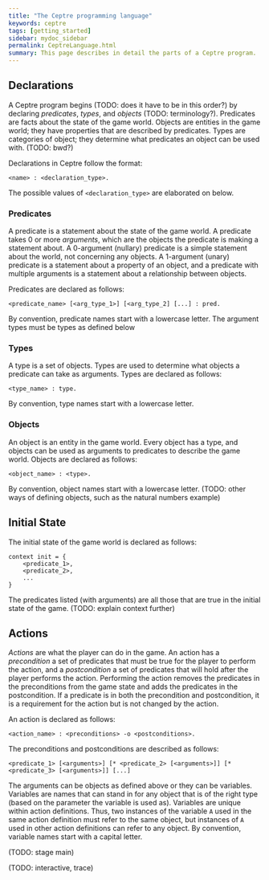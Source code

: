 ```yaml
---
title: "The Ceptre programming language"
keywords: ceptre
tags: [getting_started]
sidebar: mydoc_sidebar
permalink: CeptreLanguage.html
summary: This page describes in detail the parts of a Ceptre program.
---
```


## Declarations

A Ceptre program begins (TODO: does it have to be in this order?) by declaring *predicates*, 
*types*, and *objects* (TODO: terminology?). Predicates are facts about the state of the game 
world. Objects are entities in the game world; they have properties that are described by 
predicates. Types are categories of object; they determine what predicates an object can be used 
with.
(TODO: bwd?)

Declarations in Ceptre follow the format:
```
<name> : <declaration_type>.
```
The possible values of ```<declaration_type>``` are elaborated on below.

### Predicates

A predicate is a statement about the state of the game world. A predicate takes 0 or more 
*arguments*, which are the objects the predicate is making a statement about. A 0-argument 
(nullary) predicate is a simple statement about the world, not concerning any objects. A 1-argument
(unary) predicate is a statement about a property of an object, and a predicate with multiple
arguments is a statement about a relationship between objects.

Predicates are declared as follows:
```
<predicate_name> [<arg_type_1>] [<arg_type_2] [...] : pred.
```
By convention, predicate names start with a lowercase letter. The argument types must be types as 
defined below

### Types

A type is a set of objects. Types are used to determine what objects a predicate can take as 
arguments. Types are declared as follows:
```
<type_name> : type.
```
By convention, type names start with a lowercase letter.

### Objects

An object is an entity in the game world. Every object has a type, and objects can be used as 
arguments to predicates to describe the game world. Objects are declared as follows:
```
<object_name> : <type>.
```
By convention, object names start with a lowercase letter.
(TODO: other ways of defining objects, such as the natural numbers example)

## Initial State

The initial state of the game world is declared as follows:
```
context init = {
    <predicate_1>,
    <predicate_2>,
    ...
}
```
The predicates listed (with arguments) are all those that are true in the initial state of the 
game.
(TODO: explain context further)

## Actions
_Actions_ are what the player can do in the game. An action has a *precondition* a set of 
predicates that must be true for the player to perform the action, and a *postcondition* a set of
predicates that will hold after the player performs the action. Performing the action removes the
predicates in the preconditions from the game state and adds the predicates in the postcondition. 
If a predicate is in both the precondition and postcondition, it is a requirement for the action 
but is not changed by the action.

An action is declared as follows:
```
<action_name> : <preconditions> -o <postconditions>.
```
The preconditions and postconditions are described as follows:
```
<predicate_1> [<arguments>] [* <predicate_2> [<arguments>]] [* <predicate_3> [<arguments>]] [...]
```
The arguments can be objects as defined above or they can be variables. Variables are names that 
can stand in for any object that is of the right type (based on the parameter the variable is used 
as). Variables are unique within action definitions. Thus, two instances of the variable `A` used 
in the same action definition must refer to the same object, but instances of `A` used in other 
action definitions can refer to any object. By convention, variable names start with a capital 
letter.

(TODO: stage main)

(TODO: interactive, trace)
